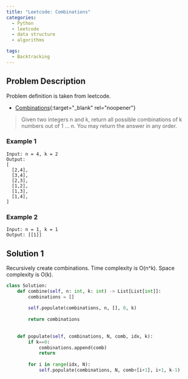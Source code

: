 ```yaml
---
title: "Leetcode: Combinations"
categories:
  - Python
  - leetcode
  - data structure
  - algorithms

tags:
  - Backtracking
---
```


## Problem Description

Problem definition is taken from leetcode. 
- [Combinations](https://leetcode.com/problems/combinations/ "Go to leetcode"){:target="_blank" rel="noopener"}

>Given two integers n and k, return all possible combinations of k numbers out of 1 ... n.
>You may return the answer in any order.

### Example 1
```
Input: n = 4, k = 2
Output:
[
  [2,4],
  [3,4],
  [2,3],
  [1,2],
  [1,3],
  [1,4],
]
```

### Example 2
```
Input: n = 1, k = 1
Output: [[1]]
```


## Solution 1

Recursively create combinations. Time complexity is O(n^k). Space complexity is O(k).

```python
class Solution:
    def combine(self, n: int, k: int) -> List[List[int]]:
        combinations = []
        
        self.populate(combinations, n, [], 0, k)
        
        return combinations
        
        
    def populate(self, combinations, N, comb, idx, k):
        if k==0: 
            combinations.append(comb)
            return
        
        for i in range(idx, N):
            self.populate(combinations, N, comb+[i+1], i+1, k-1)

```